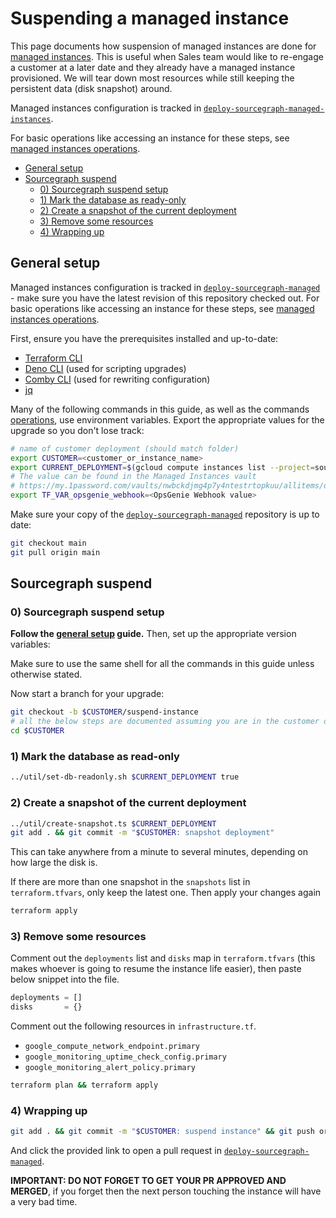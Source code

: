 # Suspending a managed instance

This page documents how suspension of managed instances are done for [managed instances](./index.md). This is useful when Sales team would like to re-engage a customer at a later date and they already have a managed instance provisioned. We will tear down most resources while still keeping the persistent data (disk snapshot) around.

Managed instances configuration is tracked in [`deploy-sourcegraph-managed-instances`](https://github.com/sourcegraph/deploy-sourcegraph-managed).

For basic operations like accessing an instance for these steps, see [managed instances operations](operations.md).

- [General setup](#general-setup)
- [Sourcegraph suspend](#sourcegraph-suspend)
  - [0) Sourcegraph suspend setup](#0-sourcegraph-suspend-setup)
  - [1) Mark the database as ready-only](#1-mark-the-database-as-read-only)
  - [2) Create a snapshot of the current deployment](#2-create-a-snapshot-of-the-current-deployment)
  - [3) Remove some resources](#3-remove-some-resources)
  - [4) Wrapping up](#4-wrapping-up)

## General setup

Managed instances configuration is tracked in [`deploy-sourcegraph-managed`](https://github.com/sourcegraph/deploy-sourcegraph-managed) - make sure you have the latest revision of this repository checked out. For basic operations like accessing an instance for these steps, see [managed instances operations](operations.md).

First, ensure you have the prerequisites installed and up-to-date:

- [Terraform CLI](https://www.terraform.io/)
- [Deno CLI](https://deno.land/) (used for scripting upgrades)
- [Comby CLI](https://comby.dev/) (used for rewriting configuration)
- [jq](https://stedolan.github.io/jq/)

Many of the following commands in this guide, as well as the commands [operations](./operations.md), use environment variables. Export the appropriate values for the upgrade so you don't lose track:

```sh
# name of customer deployment (should match folder)
export CUSTOMER=<customer_or_instance_name>
export CURRENT_DEPLOYMENT=$(gcloud compute instances list --project=sourcegraph-managed-${CUSTOMER} | grep -v "executors" | awk 'NR>1 { if ($1 ~ "-red-") print "red"; else print "black"; }')
# The value can be found in the Managed Instances vault
# https://my.1password.com/vaults/nwbckdjmg4p7y4ntestrtopkuu/allitems/d64bhllfw4wyybqnd4c3wvca2m
export TF_VAR_opsgenie_webhook=<OpsGenie Webhook value>
```

Make sure your copy of the [`deploy-sourcegraph-managed`](https://github.com/sourcegraph/deploy-sourcegraph-managed) repository is up to date:

```sh
git checkout main
git pull origin main
```

## Sourcegraph suspend

### 0) Sourcegraph suspend setup

**Follow the [general setup](#general-setup) guide.** Then, set up the appropriate version variables:

Make sure to use the same shell for all the commands in this guide unless otherwise stated.

Now start a branch for your upgrade:

```sh
git checkout -b $CUSTOMER/suspend-instance
# all the below steps are documented assuming you are in the customer deployment directory
cd $CUSTOMER
```

### 1) Mark the database as read-only

```sh
../util/set-db-readonly.sh $CURRENT_DEPLOYMENT true
```

### 2) Create a snapshot of the current deployment

```sh
../util/create-snapshot.ts $CURRENT_DEPLOYMENT
git add . && git commit -m "$CUSTOMER: snapshot deployment"
```

This can take anywhere from a minute to several minutes, depending on how large the disk is.

If there are more than one snapshot in the `snapshots` list in `terraform.tfvars`, only keep the latest one. Then apply your changes again

```sh
terraform apply
```

### 3) Remove some resources

Comment out the `deployments` list and `disks` map in `terraform.tfvars` (this makes whoever is going to resume the instance life easier), then paste below snippet into the file.

```tf
deployments = []
disks       = {}
```

Comment out the following resources in `infrastructure.tf`.

- `google_compute_network_endpoint.primary`
- `google_monitoring_uptime_check_config.primary`
- `google_monitoring_alert_policy.primary`

```sh
terraform plan && terraform apply
```

### 4) Wrapping up

```sh
git add . && git commit -m "$CUSTOMER: suspend instance" && git push origin HEAD
```

And click the provided link to open a pull request in [`deploy-sourcegraph-managed`](https://github.com/sourcegraph/deploy-sourcegraph-managed).

**IMPORTANT: DO NOT FORGET TO GET YOUR PR APPROVED AND MERGED**, if you forget then the next person touching the instance will have a very bad time.
